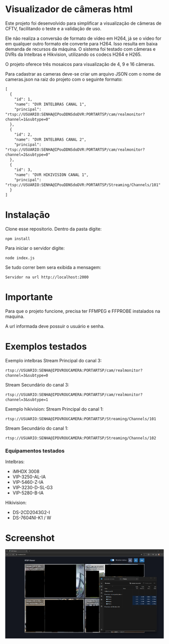 

# Visualizador de câmeras html


Este projeto foi desenvolvido para simplificar a visualização de câmeras de CFTV, facilitando o teste e a validação de uso.

Ele não realiza a conversão de formato de vídeo em H264, já se o video for em qualquer outro formato ele converte para H264. Isso resulta em baixa demanda de recursos da máquina. O sistema foi testado com câmeras e DVRs da Intelbras e Hikvision, utilizando os codecs H264 e H265.

O projeto oferece três mosaicos para visualização de 4, 9 e 16 câmeras.

Para cadastrar as cameras deve-se criar um arquivo JSON com o nome de cameras.json na raiz do projeto com o seguinte formato:
```
[
  {
    "id": 1,
    "name": "DVR INTELBRAS CANAL 1",
    "principal": "rtsp://USUARIO:SENHA@IPouDDNSdoDVR:PORTARTSP/cam/realmonitor?channel=1&subtype=0"
  },
  {
    "id": 2,
    "name": "DVR INTELBRAS CANAL 2",
    "principal": "rtsp://USUARIO:SENHA@IPouDDNSdoDVR:PORTARTSP/cam/realmonitor?channel=2&subtype=0"
  },
  {
    "id": 3,
    "name": "DVR HIKIVISION CANAL 1",
    "principal": "rtsp://USUARIO:SENHA@IPouDDNSdoDVR:PORTARTSP/Streaming/Channels/101"
  }
]
```

# Instalação
Clone esse repositorio.
Dentro da pasta digite:
```
npm install
```
Para iniciar o servidor digite:
```
node index.js
```
Se tudo correr bem sera exibida a mensagem:
```
Servidor na url http://localhost:2000
```

# Importante
Para que o projeto funcione, precisa ter FFMPEG e FFPROBE instalados na maquina.

A url informada deve possuir o usuário e senha.

# Exemplos testados
Exemplo intelbras
Stream Principal do canal 3:
```
rtsp://USUARIO:SENHA@IPDVROUCAMERA:PORTARTSP/cam/realmonitor?channel=3&subtype=0
```
Stream Secundário do canal 3:
```
rtsp://USUARIO:SENHA@IPDVROUCAMERA:PORTARTSP/cam/realmonitor?channel=3&subtype=1
```

Exemplo hikivision:
Stream Principal do canal 1:
```
rtsp://USUARIO:SENHA@IPDVROUCAMERA:PORTARTSP/Streaming/Channels/101
```
Stream Secundário do canal 1:
```
rtsp://USUARIO:SENHA@IPDVROUCAMERA:PORTARTSP/Streaming/Channels/102
```
### Equipamentos testados
Intelbras:
+ iMHDX 3008
+ VIP-3250-AL-IA
+ VIP-5460-Z-IA
+ VIP-3230-D-SL-G3
+ VIP-5280-B-IA

Hikivision:
+ DS-2CD2043G2-I
+ DS-7604NI-K1 / W


# Screenshot
![Screenshot](images/rodando.png "Screenshot")
